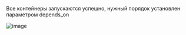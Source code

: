 Все контейнеры запускаются успешно, нужный порядок установлен параметром depends_on

![image](https://github.com/user-attachments/assets/873aba3f-b49d-44c6-9d4d-2c5d2f80fda4)
